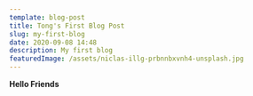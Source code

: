 ```yaml
---
template: blog-post
title: Tong's First Blog Post
slug: my-first-blog
date: 2020-09-08 14:48
description: My first blog
featuredImage: /assets/niclas-illg-prbnnbxvnh4-unsplash.jpg
---
```

**Hello Friends**